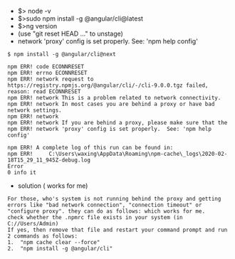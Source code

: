 - $> node -v
- $>sudo npm install -g @angular/cli@latest
- $>ng version
- (use "git reset HEAD <file>..." to unstage)
- network 'proxy' config is set properly.  See: 'npm help config'
```
$ npm install -g @angular/cli@next

npm ERR! code ECONNRESET
npm ERR! errno ECONNRESET
npm ERR! network request to https://registry.npmjs.org/@angular/cli/-/cli-9.0.0.tgz failed, reason: read ECONNRESET
npm ERR! network This is a problem related to network connectivity.
npm ERR! network In most cases you are behind a proxy or have bad network settings.
npm ERR! network
npm ERR! network If you are behind a proxy, please make sure that the
npm ERR! network 'proxy' config is set properly.  See: 'npm help config'

npm ERR! A complete log of this run can be found in:
npm ERR!     C:\Users\waxing\AppData\Roaming\npm-cache\_logs\2020-02-18T15_29_11_945Z-debug.log
Error
0 info it 
```
- solution ( works for me)
```
For those, who's system is not running behind the proxy and getting errors like "bad network connection", "connection timeout" or "configure proxy". they can do as follows: which works for me.
check whether the .npmrc file exists in your system (in C://Users/Admin)
If yes, then remove that file and restart your command prompt and run 2 commands as follows:
1.	"npm cache clear --force"
2.	"npm install -g @angular/cli"
```
